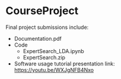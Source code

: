 # CourseProject

Final project submissions include:
  - Documentation.pdf
  - Code
    - ExpertSearch_LDA.ipynb
    - ExpertSearch.zip
  - Software usage tutorial presentation link: https://youtu.be/WXJgNFB4Nxo 
 
